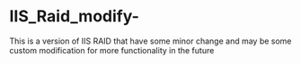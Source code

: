 # IIS_Raid_modify-
This is a version of IIS RAID that have some minor change and may be some custom modification for more functionality in the future
